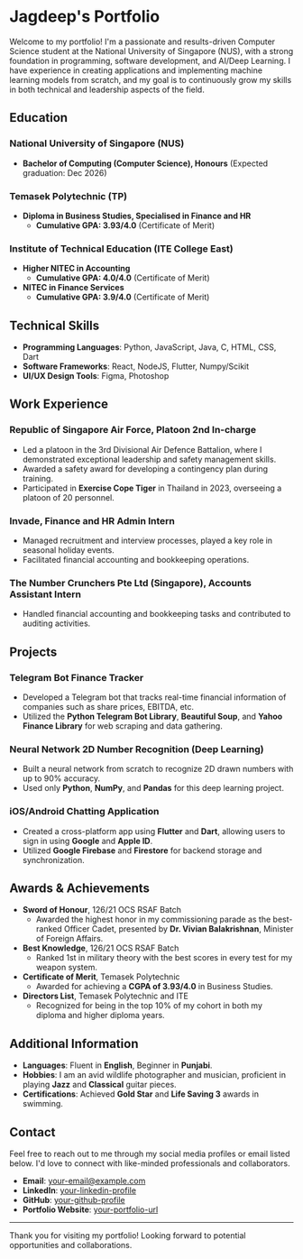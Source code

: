 # Jagdeep's Portfolio

Welcome to my portfolio! I'm a passionate and results-driven Computer Science student at the National University of Singapore (NUS), with a strong foundation in programming, software development, and AI/Deep Learning. I have experience in creating applications and implementing machine learning models from scratch, and my goal is to continuously grow my skills in both technical and leadership aspects of the field.

## Education

### National University of Singapore (NUS)

- **Bachelor of Computing (Computer Science), Honours** (Expected graduation: Dec 2026)

### Temasek Polytechnic (TP)

- **Diploma in Business Studies, Specialised in Finance and HR**
  - **Cumulative GPA: 3.93/4.0** (Certificate of Merit)

### Institute of Technical Education (ITE College East)

- **Higher NITEC in Accounting**
  - **Cumulative GPA: 4.0/4.0** (Certificate of Merit)
- **NITEC in Finance Services**
  - **Cumulative GPA: 3.9/4.0** (Certificate of Merit)

## Technical Skills

- **Programming Languages**: Python, JavaScript, Java, C, HTML, CSS, Dart
- **Software Frameworks**: React, NodeJS, Flutter, Numpy/Scikit
- **UI/UX Design Tools**: Figma, Photoshop

## Work Experience

### Republic of Singapore Air Force, Platoon 2nd In-charge

- Led a platoon in the 3rd Divisional Air Defence Battalion, where I demonstrated exceptional leadership and safety management skills.
- Awarded a safety award for developing a contingency plan during training.
- Participated in **Exercise Cope Tiger** in Thailand in 2023, overseeing a platoon of 20 personnel.

### Invade, Finance and HR Admin Intern

- Managed recruitment and interview processes, played a key role in seasonal holiday events.
- Facilitated financial accounting and bookkeeping operations.

### The Number Crunchers Pte Ltd (Singapore), Accounts Assistant Intern

- Handled financial accounting and bookkeeping tasks and contributed to auditing activities.

## Projects

### **Telegram Bot Finance Tracker**

- Developed a Telegram bot that tracks real-time financial information of companies such as share prices, EBITDA, etc.
- Utilized the **Python Telegram Bot Library**, **Beautiful Soup**, and **Yahoo Finance Library** for web scraping and data gathering.

### **Neural Network 2D Number Recognition (Deep Learning)**

- Built a neural network from scratch to recognize 2D drawn numbers with up to 90% accuracy.
- Used only **Python**, **NumPy**, and **Pandas** for this deep learning project.

### **iOS/Android Chatting Application**

- Created a cross-platform app using **Flutter** and **Dart**, allowing users to sign in using **Google** and **Apple ID**.
- Utilized **Google Firebase** and **Firestore** for backend storage and synchronization.

## Awards & Achievements

- **Sword of Honour**, 126/21 OCS RSAF Batch
  - Awarded the highest honor in my commissioning parade as the best-ranked Officer Cadet, presented by **Dr. Vivian Balakrishnan**, Minister of Foreign Affairs.
- **Best Knowledge**, 126/21 OCS RSAF Batch
  - Ranked 1st in military theory with the best scores in every test for my weapon system.
- **Certificate of Merit**, Temasek Polytechnic
  - Awarded for achieving a **CGPA of 3.93/4.0** in Business Studies.
- **Directors List**, Temasek Polytechnic and ITE
  - Recognized for being in the top 10% of my cohort in both my diploma and higher diploma years.

## Additional Information

- **Languages**: Fluent in **English**, Beginner in **Punjabi**.
- **Hobbies**: I am an avid wildlife photographer and musician, proficient in playing **Jazz** and **Classical** guitar pieces.
- **Certifications**: Achieved **Gold Star** and **Life Saving 3** awards in swimming.

## Contact

Feel free to reach out to me through my social media profiles or email listed below. I'd love to connect with like-minded professionals and collaborators.

- **Email**: [your-email@example.com](mailto:jagdeep@u.nus.edu)
- **LinkedIn**: [your-linkedin-profile](https://www.linkedin.com/in/jag-singh-867a7916a/)
- **GitHub**: [your-github-profile](https://github.com/jagdeepsh)
- **Portfolio Website**: [your-portfolio-url](https://jagdeepsh.github.io/jagsportfolio/)

---

Thank you for visiting my portfolio! Looking forward to potential opportunities and collaborations.
